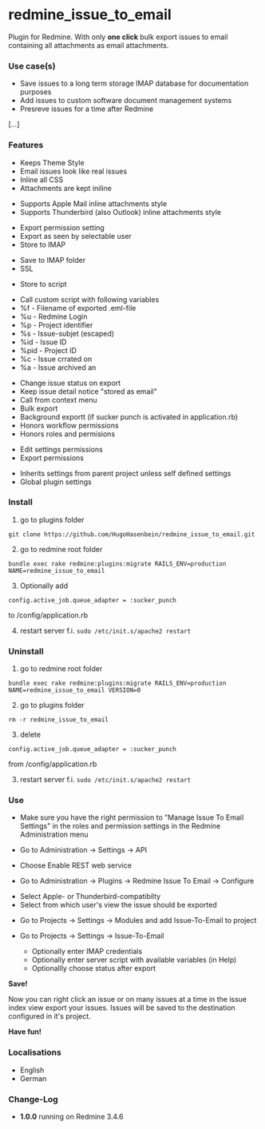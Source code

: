 # redmine_issue_to_email
Plugin for Redmine. With only **one click** bulk export issues to email containing all attachments as email attachments.

### Use case(s)

* Save issues to a long term storage IMAP database for documentation purposes
* Add issues to custom software document management systems
* Presreve issues for a time after Redmine
  
[…] 

### Features

* Keeps Theme Style
* Email issues look like real issues
* Inline all CSS
* Attachments are kept iniline
 - Supports Apple Mail inline attachments style 
 - Supports Thunderbird (also Outlook) inline attachments style
* Export permission setting
* Export as seen by selectable user 
* Store to IMAP
 - Save to IMAP folder
 - SSL 
* Store to script
 - Call custom script with following variables 
 - %f - Filename of exported .eml-file
 - %u - Redmine Login
 - %p - Project identifier
 - %s - Issue-subjet (escaped)
 - %id - Issue ID
 - %pid - Project ID
 - %c - Issue crrated on
 - %a - Issue archived an
* Change issue status on export
* Keep issue detail notice "stored as email"
* Call from context menu
* Bulk export
* Background exportt (if sucker punch is activated in application.rb)
* Honors workflow permissions
* Honors roles and permisions
 - Edit settings permissions
 - Export permissions
* Inherits settings from parent project unless self defined settings
* Global plugin settings
  
### Install

1. go to plugins folder

`git clone https://github.com/HugoHasenbein/redmine_issue_to_email.git`

2. go to redmine root folder

`bundle exec rake redmine:plugins:migrate RAILS_ENV=production NAME=redmine_issue_to_email`

3. Optionally add

`config.active_job.queue_adapter = :sucker_punch` 

to <Redmine Root>/config/application.rb

4. restart server f.i.  `sudo /etc/init.s/apache2 restart`

### Uninstall

1. go to redmine root folder

`bundle exec rake redmine:plugins:migrate RAILS_ENV=production NAME=redmine_issue_to_email VERSION=0`

2. go to plugins folder

`rm -r redmine_issue_to_email`

3. delete 

`config.active_job.queue_adapter = :sucker_punch` 

from <Redmine Root>/config/application.rb

3. restart server f.i.  `sudo /etc/init.s/apache2 restart`

### Use

* Make sure you have the right permission to "Manage Issue To Email Settings" in the roles and permission settings in the Redmine Administration menu

* Go to Administration -> Settings -> API
 - Choose Enable REST web service
 
* Go to Administration -> Plugins -> Redmine Issue To Email -> Configure
 - Select Apple- or Thunderbird-compatibilty
 - Select from which user's view the issue should be exported
 
* Go to Projects -> Settings -> Modules and add Issue-To-Email to project

* Go to Projects -> Settings -> Issue-To-Email
  - Optionally enter IMAP credentials
  - Optionally enter server script with available variables (in Help)
  - Optionallly choose status after export

**Save!**

Now you can right click an issue or on many issues at a time in the issue index view export your issues. Issues will be saved to the destination configured in it's project.

**Have fun!**

### Localisations

* English
* German

### Change-Log

* **1.0.0** running on Redmine 3.4.6
